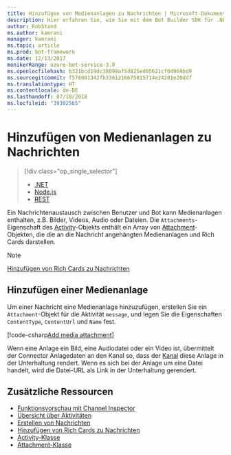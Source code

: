 ```yaml
---
title: Hinzufügen von Medienanlagen zu Nachrichten | Microsoft-Dokumentation
description: Hier erfahren Sie, wie Sie mit dem Bot Builder SDK für .NET Nachrichten Medienanlagen hinzufügen.
author: RobStand
ms.author: kamrani
manager: kamrani
ms.topic: article
ms.prod: bot-framework
ms.date: 12/13/2017
monikerRange: azure-bot-service-3.0
ms.openlocfilehash: b321bcd19dc38099af5d825ed05621cf0d969bd9
ms.sourcegitcommit: f576981342fb3361216675815714e24281e20ddf
ms.translationtype: HT
ms.contentlocale: de-DE
ms.lasthandoff: 07/18/2018
ms.locfileid: "39302565"
---
```

# <a name="add-media-attachments-to-messages"></a>Hinzufügen von Medienanlagen zu Nachrichten
> [!div class="op_single_selector"]
> - [.NET](../dotnet/bot-builder-dotnet-add-media-attachments.md)
> - [Node.js](../nodejs/bot-builder-nodejs-send-receive-attachments.md)
> - [REST](../rest-api/bot-framework-rest-connector-add-media-attachments.md)

Ein Nachrichtenaustausch zwischen Benutzer und Bot kann Medienanlagen enthalten, z.B. Bilder, Videos, Audio oder Dateien. Die `Attachments`-Eigenschaft des <a href="https://docs.botframework.com/en-us/csharp/builder/sdkreference/dc/d2f/class_microsoft_1_1_bot_1_1_connector_1_1_activity.html" target="_blank">Activity</a>-Objekts enthält ein Array von <a href="https://docs.microsoft.com/en-us/dotnet/api/microsoft.bot.connector.attachments?view=botconnector-3.12.2.4" target="_blank">Attachment</a>-Objekten, die die an die Nachricht angehängten Medienanlagen und Rich Cards darstellen. 

> [!NOTE]
> [Hinzufügen von Rich Cards zu Nachrichten](bot-builder-dotnet-add-rich-card-attachments.md)

## <a name="add-a-media-attachment"></a>Hinzufügen einer Medienanlage  

Um einer Nachricht eine Medienanlage hinzuzufügen, erstellen Sie ein `Attachment`-Objekt für die Aktivität `message`, und legen Sie die Eigenschaften `ContentType`, `ContentUrl` und `Name` fest. 

[!code-csharp[Add media attachment](../includes/code/dotnet-add-attachments.cs#addMediaAttachment)]

Wenn eine Anlage ein Bild, eine Audiodatei oder ein Video ist, übermittelt der Connector Anlagedaten an den Kanal so, dass der [Kanal](bot-builder-dotnet-channeldata.md) diese Anlage in der Unterhaltung rendert. Wenn es sich bei der Anlage um eine Datei handelt, wird die Datei-URL als Link in der Unterhaltung gerendert.

## <a name="additional-resources"></a>Zusätzliche Ressourcen

- [Funktionsvorschau mit Channel Inspector][inspector]
- [Übersicht über Aktivitäten](bot-builder-dotnet-activities.md)
- [Erstellen von Nachrichten](bot-builder-dotnet-create-messages.md)
- [Hinzufügen von Rich Cards zu Nachrichten](bot-builder-dotnet-add-rich-card-attachments.md)
- <a href="https://docs.botframework.com/en-us/csharp/builder/sdkreference/dc/d2f/class_microsoft_1_1_bot_1_1_connector_1_1_activity.html" target="_blank">Activity-Klasse</a>
- <a href="https://docs.microsoft.com/en-us/dotnet/api/microsoft.bot.connector.attachments?view=botconnector-3.12.2.4" target="_blank">Attachment-Klasse</a>

[inspector]: ../bot-service-channel-inspector.md


